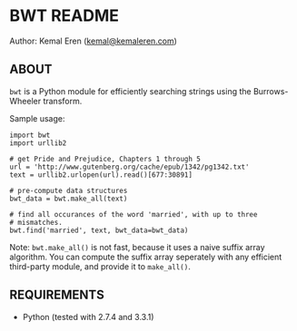BWT README
============
Author: Kemal Eren (kemal@kemaleren.com)

ABOUT
-----

`bwt` is a Python module for efficiently searching strings using the
Burrows-Wheeler transform.

Sample usage:

    import bwt
    import urllib2

    # get Pride and Prejudice, Chapters 1 through 5
    url = 'http://www.gutenberg.org/cache/epub/1342/pg1342.txt'
    text = urllib2.urlopen(url).read()[677:30891]

    # pre-compute data structures
    bwt_data = bwt.make_all(text)

    # find all occurances of the word 'married', with up to three
    # mismatches.
    bwt.find('married', text, bwt_data=bwt_data)


Note: `bwt.make_all()` is not fast, because it uses a naive suffix
array algorithm. You can compute the suffix array seperately with any
efficient third-party module, and provide it to `make_all()`.


REQUIREMENTS
------------

* Python (tested with 2.7.4 and 3.3.1)
